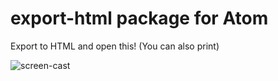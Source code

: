 # export-html package for Atom

Export to HTML and open this! (You can also print)

![screen-cast](https://raw.githubusercontent.com/nobuhito/atom-export-html/master/screen-cast.gif)
